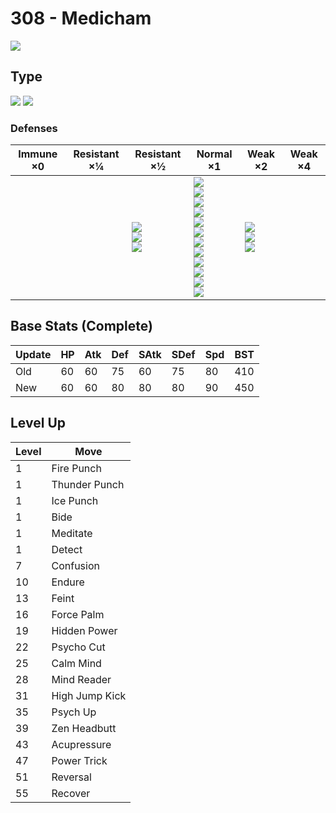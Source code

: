 # 308 - Medicham
![][308]

## Type

![][fighting]  ![][psychic]

### Defenses

Immune ×0 | Resistant ×¼ | Resistant ×½                                     | Normal ×1                                                                                                                                                                            | Weak ×2                                       | Weak ×4 | 
---       | ---          | ---                                              | ---                                                                                                                                                                                  | ---                                           | ---     | 
          |              | ![][fighting]<br> ![][rock]<br> ![][psychic]<br> | ![][normal]<br> ![][poison]<br> ![][ground]<br> ![][bug]<br> ![][steel]<br> ![][fire]<br> ![][water]<br> ![][grass]<br> ![][electric]<br> ![][ice]<br> ![][dragon]<br> ![][dark]<br> | ![][flying]<br> ![][ghost]<br> ![][fairy]<br> |         | 

## Base Stats (Complete)

Update | HP  | Atk | Def | SAtk | SDef | Spd | BST | 
---    | --- | --- | --- | ---  | ---  | --- | --- | 
Old    | 60  | 60  | 75  | 60   | 75   | 80  | 410 | 
New    | 60  | 60  | 80  | 80   | 80   | 90  | 450 | 

## Level Up

Level | Move           | 
---   | ---            | 
1     | Fire Punch     | 
1     | Thunder Punch  | 
1     | Ice Punch      | 
1     | Bide           | 
1     | Meditate       | 
1     | Detect         | 
7     | Confusion      | 
10    | Endure         | 
13    | Feint          | 
16    | Force Palm     | 
19    | Hidden Power   | 
22    | Psycho Cut     | 
25    | Calm Mind      | 
28    | Mind Reader    | 
31    | High Jump Kick | 
35    | Psych Up       | 
39    | Zen Headbutt   | 
43    | Acupressure    | 
47    | Power Trick    | 
51    | Reversal       | 
55    | Recover        | 

[308]: ../img/pokemon/308.png
[normal]: ../img/types/normal.png
[fire]: ../img/types/fire.png
[fighting]: ../img/types/fighting.png
[water]: ../img/types/water.png
[flying]: ../img/types/flying.png
[grass]: ../img/types/grass.png
[poison]: ../img/types/poison.png
[electric]: ../img/types/electric.png
[ground]: ../img/types/ground.png
[psychic]: ../img/types/psychic.png
[rock]: ../img/types/rock.png
[ice]: ../img/types/ice.png
[bug]: ../img/types/bug.png
[dragon]: ../img/types/dragon.png
[ghost]: ../img/types/ghost.png
[dark]: ../img/types/dark.png
[steel]: ../img/types/steel.png
[fairy]: ../img/types/fairy.png
